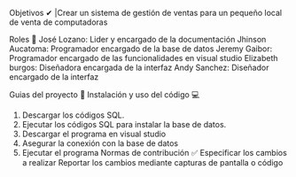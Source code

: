 Objetivos ✔
 |Crear un sistema de gestión de ventas para un pequeño local de venta de computadoras

Roles 👤
José Lozano: Lider y encargado de la documentación
Jhinson Aucatoma: Programador encargado de la base de datos
Jeremy Gaibor: Programador encargado de las funcionalidades en visual studio
Elizabeth burgos: Diseñadora encargada de la interfaz
Andy Sanchez: Diseñador encargado de la interfaz

Guias del proyecto 💼
Instalación y uso del código 💻
1. Descargar los códigos SQL.
2. Ejecutar los códigos SQL para instalar la base de datos.
3. Descargar el programa en visual studio
4. Asegurar la conexión con la base de datos
5. Ejecutar el programa
Normas de contribución ✅
Especificar los cambios a realizar
Reportar los cambios mediante capturas de pantalla o código
